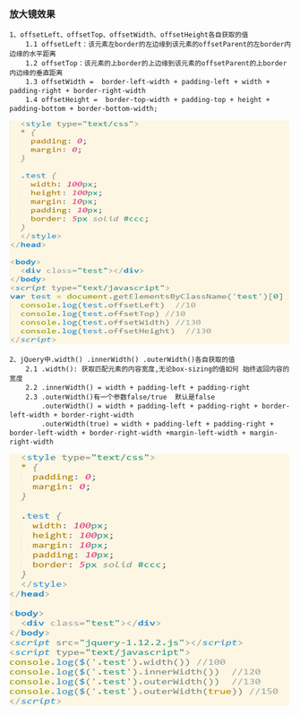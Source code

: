 ### 放大镜效果
    1、offsetLeft、offsetTop、offsetWidth、offsetHeight各自获取的值
        1.1 offsetLeft：该元素左border的左边缘到该元素的offsetParent的左border内边缘的水平距离
        1.2 offsetTop：该元素的上border的上边缘到该元素的offsetParent的上border内边缘的垂直距离
        1.3 offsetWidth =  border-left-width + padding-left + width + padding-right + border-right-width
        1.4 offsetHeight =  border-top-width + padding-top + height + padding-bottom + border-bottom-width;  
<img src="https://github.com/LY0528/jQuery-to-achieve-magnifying-glass/raw/master/images/3.png" width="500" height="400">

    2、jQuery中.width() .innerWidth() .outerWidth()各自获取的值
        2.1 .width(): 获取匹配元素的内容宽度,无论box-sizing的值如何 始终返回内容的宽度
        2.2 .innerWidth() = width + padding-left + padding-right
        2.3 .outerWidth()有一个参数false/true  默认是false
            .outerWidth() = width + padding-left + padding-right + border-left-width + border-right-width 
            .outerWidth(true) = width + padding-left + padding-right + border-left-width + border-right-width +margin-left-width + margin-right-width
<img src="https://github.com/LY0528/jQuery-to-achieve-magnifying-glass/raw/master/images/4.png" width="500" height="450">